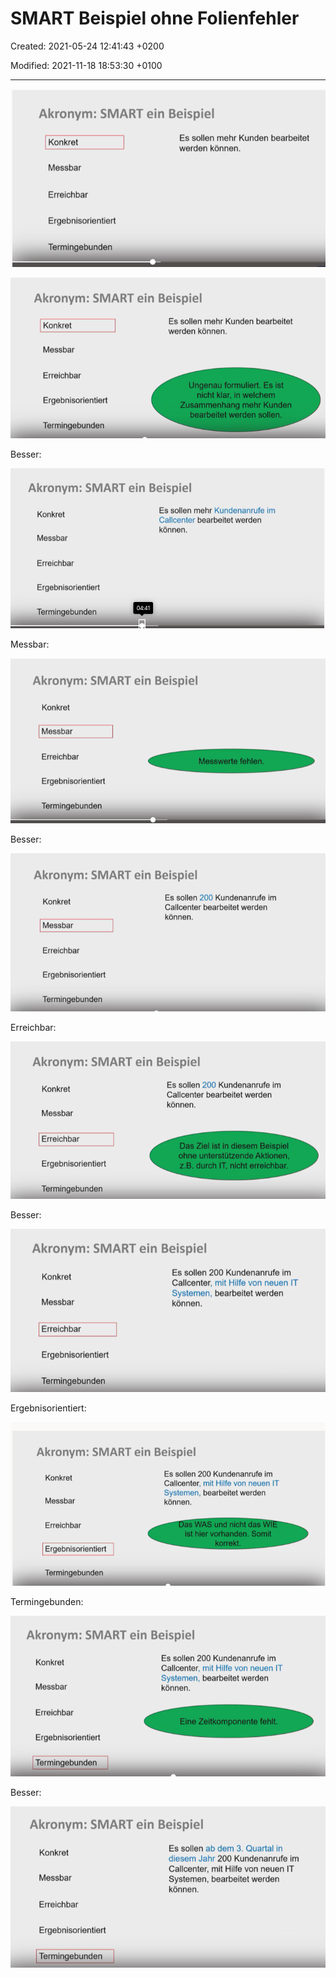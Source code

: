 # SMART Beispiel ohne Folienfehler

Created: 2021-05-24 12:41:43 +0200

Modified: 2021-11-18 18:53:30 +0100

---

![Akronym. • SMART ein Beispiel Es sollen mehr Kunden bearbeitet Konkret werden können. Messbar Erreichbar Ergebnisorientiert Termingebunden ](../../../media/S1_01_SYEN_System-Engineering-SMART-Beispiel-ohne-Folienfehler-image1.png)





![Akronym: SMART ein Beispiel Es sollen mehr Kunden bearbeitet Konkret werden können. Messbar Erreichbar Ungenau formuliert. Es ist nicht klar, in welchem Ergebnisorientiert Zusammenhang mehr Kunden bearbeitet werden sollen. Termingebunden ](../../../media/S1_01_SYEN_System-Engineering-SMART-Beispiel-ohne-Folienfehler-image2.png)



Besser:

![Akronym. • SMART ein Beispiel Es sollen mehr Kundenanrufe im Konkret Callcenter bearbeitet werden können. Messbar Erreichbar Ergebnisorientiert 04:41 Termingebunden ](../../../media/S1_01_SYEN_System-Engineering-SMART-Beispiel-ohne-Folienfehler-image3.png)





Messbar:

![Akronym: SMART ein Beispiel Konkret Messbar Erreichbar Ergebnisorientiert Termingebunden Messwerte fehlen. ](../../../media/S1_01_SYEN_System-Engineering-SMART-Beispiel-ohne-Folienfehler-image4.png)



Besser:

![Akronym. • SMART ein Beispiel Es sollen 200 Kundenanrufe im Konkret Callcenter bearbeitet werden können. Messbar Erreichbar Ergebnisorientiert Termingebunden ](../../../media/S1_01_SYEN_System-Engineering-SMART-Beispiel-ohne-Folienfehler-image5.png)



Erreichbar:

![Akronym. • SMART ein Beispiel Konkret Messbar Erreichbar Es sollen 200 Kundenanrufe im Callcenter bearbeitet werden können. Das Ziel ist in diesem Beispiel ohne unterstützende Aktionen, z.B. durch IT, nicht erreichbar. Ergebnisorientiert Termingebunden ](../../../media/S1_01_SYEN_System-Engineering-SMART-Beispiel-ohne-Folienfehler-image6.png)



Besser:

![Akronym. • SMART ein Beispiel Es sollen 200 Kundenanrufe im Konkret Callcenter, mit Hilfe von neuen IT Systemen, bearbeitet werden Messbar können. Erreichbar Ergebnisorientiert Termingebunden ](../../../media/S1_01_SYEN_System-Engineering-SMART-Beispiel-ohne-Folienfehler-image7.png)





Ergebnisorientiert:

![Akronym: SMART ein Beispiel Konkret Messbar Erreichbar Ergebnisorientiert Termingebunden Es sollen 200 Kundenanrufe im Callcenter, mit Hilfe von neuen IT Systemen, bearbeitet werden können. un nc ist hier vorhanden. Somit ](../../../media/S1_01_SYEN_System-Engineering-SMART-Beispiel-ohne-Folienfehler-image8.png)



Termingebunden:

![Akronym. • SMART ein Beispiel Es sollen 200 Kundenanrufe im Konkret Callcenter, mit Hilfe von neuen IT Systemen, bearbeitet werden Messbar können. Erreichbar Eine Zeitkomponente fehlt. Ergebnisorientiert Termingebunden ](../../../media/S1_01_SYEN_System-Engineering-SMART-Beispiel-ohne-Folienfehler-image9.png)



Besser:



![Akronym. • SMART ein Beispiel Es sollen ab dem 3. Quartal in Konkret diesem Jahr 200 Kundenanrufe im Callcenter, mit Hilfe von neuen IT Messbar Systemen, bearbeitet werden können. Erreichbar Ergebnisorientiert Termingebunden ](../../../media/S1_01_SYEN_System-Engineering-SMART-Beispiel-ohne-Folienfehler-image10.png)












